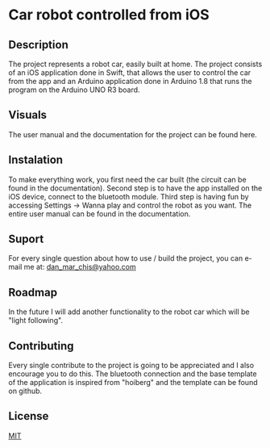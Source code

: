 # Car robot controlled from iOS



## Description
The project represents a robot car, easily built at home. The project consists of an iOS application done in Swift, that allows the user to control the car from the app and an Arduino application done in Arduino 1.8 that runs the program on the Arduino UNO R3 board.


## Visuals
The user manual and the documentation for the project can be found here.

## Instalation
To make everything work, you first need the car built (the circuit can be found in the documentation). Second step is to have the app installed on the iOS device, connect to the bluetooth module. Third step is having fun by accessing Settings -> Wanna play and control the robot as you want. The entire user manual can be found in the documentation. 

## Suport
For every single question about how to use / build the project, you can e-mail me at: [dan_mar_chis@yahoo.com]()

## Roadmap
In the future I will add another functionality to the robot car which will be "light following".

## Contributing
Every single contribute to the project is going to be appreciated and I also encourage you to do this. The bluetooth connection and the base template of the application is inspired from "hoiberg" and the template can be found on github.

## License
[MIT](https://choosealicense.com/licenses/mit/)

